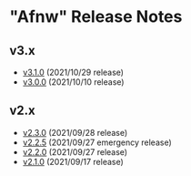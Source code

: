 # "Afnw" Release Notes

## v3.x

* [v3.1.0](v3.x/v3.1.0.md) (2021/10/29 release)
* [v3.0.0](v3.x/v3.0.0.md) (2021/10/10 release)

## v2.x

* [v2.3.0](v2.x/v2.3.0.md) (2021/09/28 release)
* [v2.2.5](v2.x/v2.2.5.md) (2021/09/27 emergency release)
* [v2.2.0](v2.x/v2.2.0.md) (2021/09/27 release)
* [v2.1.0](v2.x/v2.1.0.md) (2021/09/17 release)
